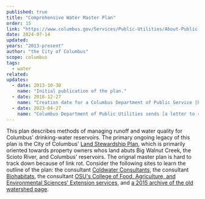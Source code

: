 ```yaml
---
published: true
title: "Comprehensive Water Master Plan"
order: 15
link: "https://www.columbus.gov/Services/Public-Utilities/About-Public-Utilities/Public-Utilities-FAQs/Columbus-Watershed-Management-Program"
date: 2024-07-14
updated:
years: "2013-present"
author: "the City of Columbus"
scope: columbus
tags:
  - water
related:
updates:
  - date: 2013-10-30
    name: "Initial publication of the plan."
  - date: 2018-12-27
    name: "Creation date for a Columbus Department of Public Service [PowerPoint regarding an update on the plan](https://onewaterohio.org/docs/Watershed_Management_New_Strategies_for_Updated_Risks.pdf)."
  - date: 2023-04-27
    name: "Columbus Department of Public Utilities sends [a letter to reservoir residents](https://www.columbus.gov/files/sharedassets/city/v/1/utilities/sewage-drainage/land-stewardship/april2023reservoirneighborletter.pdf) with updated guidance on removal of vegetation and access to reservoirs across City-owned property."
---
```


This plan describes methods of managing runoff and water quality for Columbus' drinking-water reservoirs. The primary ongoing legacy of this plan is the City of Columbus' [Land Stewardship Plan](https://landstewardshipcolumbus.com/communications-updates/), which is primarily oriented towards property owners whos land abuts Big Walnut Creek, the Scioto River, and Columbus' reservoirs. The orignal master plan is hard to track down because of link rot. Consider the following sites to learn the outline of the plan: the consultant [Coldwater Consultants](https://coldwaterconsultants.com/city-of-columbus-water-master-plan-and-land-stewardship-updates/), the consultant [Biohabitats](https://www.biohabitats.com/project/city-of-columbus-watershed-master-plan/), the consultant [OSU's College of Food, Agriculture, and Environmental Sciences' Extension services](https://u.osu.edu/cfaesimpact/2016/03/02/working-to-protect-columbus-drinking-water-while-also-managing-costs/), and [a 2015 archive of the old watershed page](https://web.archive.org/web/20150921213544/https://columbus.gov/watershed/).
